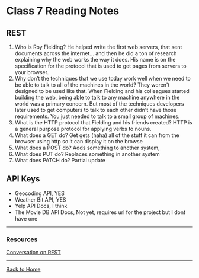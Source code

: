 # Class 7 Reading Notes

## REST

1. Who is Roy Fielding? He helped write the first web servers, that sent documents across the internet… and then he did a ton of research explaining why the web works the way it does. His name is on the specification for the protocol that is used to get pages from servers to your browser.
2. Why don’t the techniques that we use today work well when we need to be able to talk to all of the machines in the world? They weren't designed to be used like that. When Fielding and his colleagues started building the web, being able to talk to any machine anywhere in the world was a primary concern. But most of the techniques developers later used to get computers to talk to each other didn't have those requirements. You just needed to talk to a small group of machines.
3. What is the HTTP protocol that Fielding and his friends created? HTTP is a general purpose protocol for applying verbs to nouns.
4. What does a GET do? Get gets (haha) all of the stuff it can from the browser using http so it can display it on the browse
5. What does a POST do? Adds something to another system,
6. What does PUT do? Replaces something in another system
7. What does PATCH do? Partial update

## API Keys

- Geocoding API, YES
- Weather Bit API, YES
- Yelp API Docs, I think
- The Movie DB API Docs, Not yet, requires url for the project but I dont have one

---

### Resources

[Conversation on REST](https://gist.github.com/brookr/5977550)

---

[Back to Home](../README.md)
